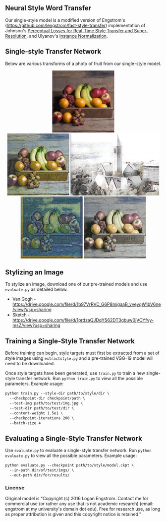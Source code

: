 ## Neural Style Word Transfer 

Our single-style model is a modified version of Engstrom's (https://github.com/lengstrom/fast-style-transfer) implementation of Johnson's [Perceptual Losses for Real-Time Style Transfer and Super-Resolution](http://cs.stanford.edu/people/jcjohns/eccv16/), and Ulyanov's [Instance Normalization](https://arxiv.org/abs/1607.08022). 



## Single-style Transfer Network
Below are various transforms of a photo of fruit from our single-style model.

     
<div align='center'>
<img src = 'Single-style/Examples/Content/fruit.jpg' height="200px">
</div>
     
<div align = 'center'>
<img src = 'Single-style/Examples/Results/fruit-brightMonet.jpg' height = '200px'>
<img src = 'Single-style/Examples/Results/cornell-sketch.jpg' height = '200px'>

<br>
<img src = 'Single-style/Examples/Results/fruit-vanGogh.jpg' height = '200px'>
<img src = 'Single-style/Examples/Results/fruit-dullMonet.jpg' height = '200px'>

</div>

## Stylizing an Image
To stylize an image, download one of our pre-trained models and use `evaluate.py` as detailed below.
* Van Gogh - https://drive.google.com/file/d/1b97VrRVC_G6P8migaaB_vveyqW1bV6ne/view?usp=sharing
* Sketch - https://drive.google.com/file/d/1prdzaQJDqYS62DT3gbuw0jVOYfvy-msZ/view?usp=sharing

## Training a Single-Style Transfer Network
Before training can begin, style targets must first be extracted from a set of style images using `extractstyle.py` and a pre-trained VGG-19 model will need to be downloaded.

Once style targets have been generated, use `train.py` to train a new single-style transfer network. Run `python train.py` to view all the possible parameters. 
Example usage:

    python train.py --style-dir path/to/style/dir \
      --checkpoint-dir checkpoint/path \
      --test-img path/to/test/img.jpg \
      --test-dir path/to/test/dir \
      --content-weight 1.5e1 \
      --checkpoint-iterations 200 \
      --batch-size 4


## Evaluating a Single-Style Transfer Network
Use `evaluate.py` to evaluate a single-style transfer network. Run `python evaluate.py` to view all the possible parameters. 
Example usage:

    python evaluate.py --checkpoint path/to/style/model.ckpt \
      --in-path dir/of/test/imgs/ \
      --out-path dir/for/results/




### License
Original model is "Copyright (c) 2016 Logan Engstrom. Contact me for commercial use (or rather any use that is not academic research) (email: engstrom at my university's domain dot edu). Free for research use, as long as proper attribution is given and this copyright notice is retained."



